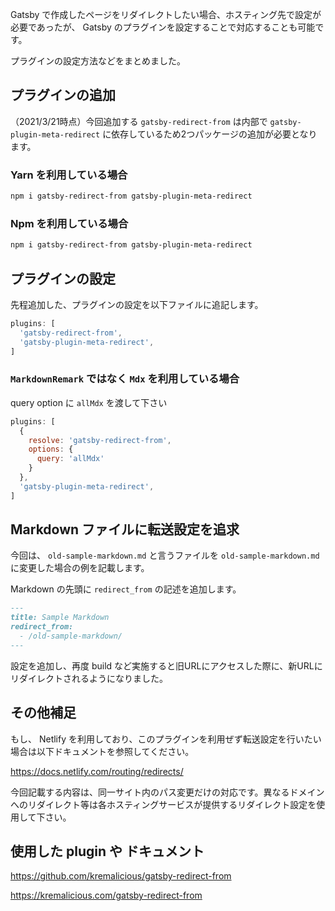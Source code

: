 <!--
title:   Gatsbyで作成したページを転送する
tags:    JavaScript,gatsby,gatsby-plugin,redirect
id:      167d10f9a267574c6442
private: false
-->
Gatsby で作成したページをリダイレクトしたい場合、ホスティング先で設定が必要であったが、 Gatsby のプラグインを設定することで対応することも可能です。

プラグインの設定方法などをまとめました。

## プラグインの追加

（2021/3/21時点）今回追加する `gatsby-redirect-from` は内部で `gatsby-plugin-meta-redirect` に依存しているため2つパッケージの追加が必要となります。

### Yarn を利用している場合

```zsh
npm i gatsby-redirect-from gatsby-plugin-meta-redirect
```

### Npm を利用している場合

```zsh
npm i gatsby-redirect-from gatsby-plugin-meta-redirect
```

## プラグインの設定

先程追加した、プラグインの設定を以下ファイルに追記します。

```js:gatsby-config.js
plugins: [
  'gatsby-redirect-from',
  'gatsby-plugin-meta-redirect',
]
```

### `MarkdownRemark` ではなく `Mdx` を利用している場合

query option に `allMdx` を渡して下さい

```js:gatsby-config.js
plugins: [
  {
    resolve: 'gatsby-redirect-from',
    options: {
      query: 'allMdx'
    }
  },
  'gatsby-plugin-meta-redirect',
]
```

## Markdown ファイルに転送設定を追求

今回は、 `old-sample-markdown.md` と言うファイルを `old-sample-markdown.md` に変更した場合の例を記載します。

Markdown の先頭に `redirect_from` の記述を追加します。

```md:sample-markdown.md
---
title: Sample Markdown
redirect_from:
  - /old-sample-markdown/
---
```

設定を追加し、再度 build など実施すると旧URLにアクセスした際に、新URLにリダイレクトされるようになりました。

## その他補足

もし、 Netlify を利用しており、このプラグインを利用ぜず転送設定を行いたい場合は以下ドキュメントを参照してください。

https://docs.netlify.com/routing/redirects/

今回記載する内容は、同一サイト内のパス変更だけの対応です。異なるドメインへのリダイレクト等は各ホスティングサービスが提供するリダイレクト設定を使用して下さい。

## 使用した plugin や ドキュメント

https://github.com/kremalicious/gatsby-redirect-from

https://kremalicious.com/gatsby-redirect-from